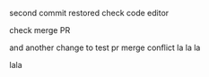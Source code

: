 second commit 
restored
check code editor

check merge PR

and another change to test pr merge conflict
la la la

lala
